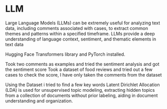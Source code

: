# LLM

Large Language Models (LLMs) can be extremely useful for analyzing text data, including comments associated with cases, to extract common themes and patterns within a specified timeframe. LLMs provide a deep understanding of language context, sentiment, and thematic elements in text data

Hugging Face Transformers library and PyTorch installed.

Took two comments as examples and tried the sentiment analysis and got the sentiment score
Took a dataset of food reviews and tried out a few cases to check the score, I have only taken the comments from the dataset

Using the Dataset i tried to find a few key words
Latent Dirichlet Allocation (LDA) is used for unsupervised topic modeling, extracting hidden topics from a collection of documents without prior labeling, aiding in document understanding and organization.
